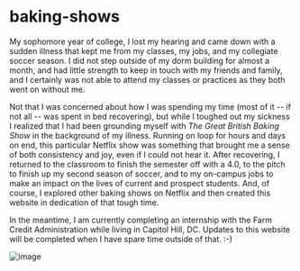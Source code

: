 # baking-shows

My sophomore year of college, I lost my hearing and came down with a sudden illness that kept me from my classes, my jobs, and my collegiate soccer season. I did not step outside of my dorm building for almost a month, and had little strength to keep in touch with my friends and family, and I certainly was not able to attend my classes or practices as they both went on without me.

Not that I was concerned about how I was spending my time (most of it -- if not all -- was spent in bed recovering), but while I toughed out my sickness I realized that I had been grounding myself with <i>The Great British Baking Show</i> in the background of my illness. Running on loop for hours and days on end, this particular Netflix show was something that brought me a sense of both consistency and joy, even if I could not hear it. After recovering, I returned to the classroom to finish the semester off with a 4.0, to the pitch to finish up my second season of soccer, and to my on-campus jobs to make an impact on the lives of current and prospect students. And, of course, I explored other baking shows on Netflix and then created this website in dedication of that tough time.

In the meantime, I am currently completing an internship with the Farm Credit Administration while living in Capitol Hill, DC. Updates to this website will be completed when I have spare time outside of that. :-)

![image](https://github.com/marymacbradshaww/baking-shows/assets/81542795/64d32d84-e88e-4773-b995-58ea4962e23e)
